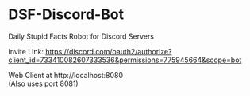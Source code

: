 # DSF-Discord-Bot
Daily Stupid Facts Robot for Discord Servers  
  
Invite Link: https://discord.com/oauth2/authorize?client_id=733410082607333536&permissions=775945664&scope=bot
  
Web Client at http://localhost:8080  
(Also uses port 8081)
